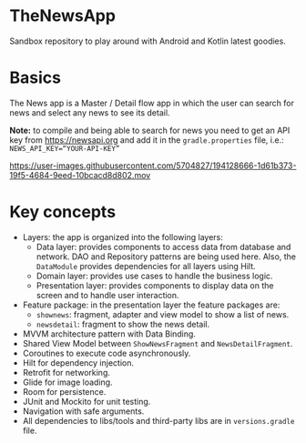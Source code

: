 # TheNewsApp
Sandbox repository to play around with Android and Kotlin latest goodies.

# Basics
The News app is a Master / Detail flow app in which the user can search for news and select any news to see its detail.

**Note:** to compile and being able to search for news you need to get an API key from https://newsapi.org and add it in the `gradle.properties` file, i.e.: `NEWS_API_KEY=“YOUR-API-KEY”`

https://user-images.githubusercontent.com/5704827/194128666-1d61b373-19f5-4684-9eed-10bcacd8d802.mov

# Key concepts
* Layers: the app is organized into the following layers:
	* Data layer: provides components to access data from database and network. DAO and Repository patterns are being used here. Also, the `DataModule` provides dependencies for all layers using Hilt.
	* Domain layer: provides use cases to handle the business logic.
	* Presentation layer: provides components to display data on the screen and to handle user interaction.
* Feature package: in the presentation layer the feature packages are:
	* `shownews`: fragment, adapter and view model to show a list of news.
	* `newsdetail`: fragment to show the news detail.
* MVVM architecture pattern with Data Binding.
* Shared View Model between `ShowNewsFragment` and `NewsDetailFragment`.
* Coroutines to execute code asynchronously.
* Hilt for dependency injection.
* Retrofit for networking.
* Glide for image loading.
* Room for persistence.
* JUnit and Mockito for unit testing.
* Navigation with safe arguments.
* All dependencies to libs/tools and third-party libs are in `versions.gradle` file.
